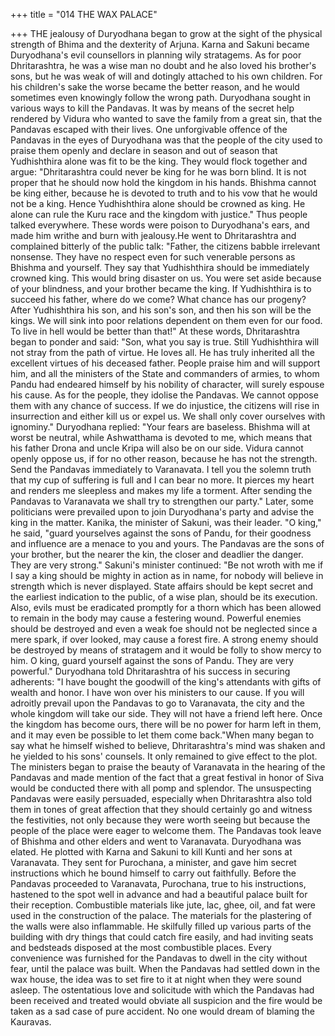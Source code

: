 +++
title = "014 THE WAX PALACE"

+++
THE jealousy of Duryodhana began to
grow at the sight of the physical strength
of Bhima and the dexterity of Arjuna.
Karna and Sakuni became Duryodhana's
evil
counsellors
in
planning
wily
stratagems.
As for poor Dhritarashtra, he was a wise
man no doubt and he also loved his
brother's sons, but he was weak of will
and dotingly attached to his own children.
For his children's sake the worse became
the better reason, and he would sometimes
even knowingly follow the wrong path.
Duryodhana sought in various ways to kill
the Pandavas. It was by means of the
secret help rendered by Vidura who
wanted to save the family from a great sin,
that the Pandavas escaped with their lives.
One unforgivable offence of the Pandavas
in the eyes of Duryodhana was that the
people of the city used to praise them
openly and declare in season and out of
season that Yudhishthira alone was fit to
be the king.
They would flock together and argue:
"Dhritarashtra could never be king for he
was born blind. It is not proper that he
should now hold the kingdom in his
hands. Bhishma cannot be king either,
because he is devoted to truth and to his
vow that he would not be a king. Hence
Yudhishthira alone should be crowned as
king. He alone can rule the Kuru race and
the kingdom with justice." Thus people
talked everywhere. These words were
poison to Duryodhana's ears, and made
him writhe and burn with jealousy.He went to Dhritarashtra and complained
bitterly of the public talk: "Father, the
citizens babble irrelevant nonsense. They
have no respect even for such venerable
persons as Bhishma and yourself. They
say
that
Yudhishthira
should
be
immediately crowned king. This would
bring disaster on us. You were set aside
because of your blindness, and your
brother became the king. If Yudhishthira
is to succeed his father, where do we
come? What chance has our progeny?
After Yudhishthira his son, and his son's
son, and then his son will be the kings.
We will sink into poor relations dependent
on them even for our food. To live in hell
would be better than that!"
At these words, Dhritarashtra began to
ponder and said: "Son, what you say is
true. Still Yudhishthira will not stray from
the path of virtue. He loves all. He has
truly inherited all the excellent virtues of
his deceased father. People praise him and
will support him, and all the ministers of
the State and commanders of armies, to
whom Pandu had endeared himself by his
nobility of character, will surely espouse
his cause. As for the people, they idolise
the Pandavas. We cannot oppose them
with any chance of success. If we do
injustice, the citizens will rise in
insurrection and either kill us or expel us.
We shall only cover ourselves with
ignominy."
Duryodhana replied: "Your fears are
baseless. Bhishma will at worst be neutral,
while Ashwatthama is devoted to me,
which means that his father Drona and
uncle Kripa will also be on our side.
Vidura cannot openly oppose us, if for no
other reason, because he has not the
strength. Send the Pandavas immediately
to Varanavata. I tell you the solemn truth
that my cup of suffering is full and I can
bear no more. It pierces my heart and
renders me sleepless and makes my life a
torment. After sending the Pandavas to
Varanavata we shall try to strengthen our
party."
Later, some politicians were prevailed
upon to join Duryodhana's party and
advise the king in the matter. Kanika, the
minister of Sakuni, was their leader. "O
king," he said, "guard yourselves against
the sons of Pandu, for their goodness and
influence are a menace to you and yours.
The Pandavas are the sons of your
brother, but the nearer the kin, the closer
and deadlier the danger. They are very
strong."
Sakuni's minister continued: "Be not
wroth with me if I say a king should be
mighty in action as in name, for nobody
will believe in strength which is never
displayed. State affairs should be kept
secret and the earliest indication to the
public, of a wise plan, should be its
execution. Also, evils must be eradicated
promptly for a thorn which has been
allowed to remain in the body may cause
a festering wound. Powerful enemies
should be destroyed and even a weak foe
should not be neglected since a mere
spark, if over looked, may cause a forest
fire. A strong enemy should be destroyed
by means of stratagem and it would be
folly to show mercy to him. O king, guard
yourself against the sons of Pandu. They
are very powerful."
Duryodhana told Dhritarashtra of his
success in securing adherents: "I have
bought the goodwill of the king's
attendants with gifts of wealth and honor.
I have won over his ministers to our
cause. If you will adroitly prevail upon the
Pandavas to go to Varanavata, the city and
the whole kingdom will take our side.
They will not have a friend left here. Once
the kingdom has become ours, there will
be no power for harm left in them, and it
may even be possible to let them come
back."When many began to say what he himself
wished to believe, Dhritarashtra's mind
was shaken and he yielded to his sons'
counsels. It only remained to give effect
to the plot.
The ministers began to praise the beauty
of Varanavata in the hearing of the
Pandavas and made mention of the fact
that a great festival in honor of Siva
would be conducted there with all pomp
and splendor.
The unsuspecting Pandavas were easily
persuaded, especially when Dhritarashtra
also told them in tones of great affection
that they should certainly go and witness
the festivities, not only because they were
worth seeing but because the people of the
place were eager to welcome them.
The Pandavas took leave of Bhishma and
other elders and went to Varanavata.
Duryodhana was elated. He plotted with
Karna and Sakuni to kill Kunti and her
sons at Varanavata. They sent for
Purochana, a minister, and gave him
secret instructions which he bound
himself to carry out faithfully.
Before the Pandavas proceeded to
Varanavata, Purochana, true to his
instructions, hastened to the spot well in
advance and had a beautiful palace built
for their reception. Combustible materials
like jute, lac, ghee, oil, and fat were used
in the construction of the palace. The
materials for the plastering of the walls
were also inflammable. He skilfully filled
up various parts of the building with dry
things that could catch fire easily, and had
inviting seats and bedsteads disposed at
the most combustible places.
Every convenience was furnished for the
Pandavas to dwell in the city without fear,
until the palace was built. When the
Pandavas had settled down in the wax
house, the idea was to set fire to it at night
when they were sound asleep.
The ostentatious love and solicitude with
which the Pandavas had been received
and treated would obviate all suspicion
and the fire would be taken as a sad case
of pure accident. No one would dream of
blaming the Kauravas.